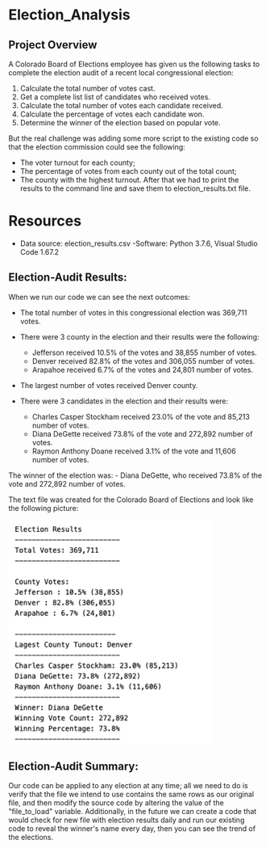 # Election_Analysis

## Project Overview
A Colorado Board of Elections employee has given us the following tasks to complete the election audit of a recent local congressional election:

1. Calculate the total number of votes cast.
2. Get a complete list list of candidates who received votes.
3. Calculate the total number of votes each candidate received.
4. Calculate the percentage of votes each candidate won.
5. Determine the winner of the election based on popular vote.

But the real challenge was adding some more script to the existing code so that the election commission could see the following:
- The voter turnout for each county;
- The percentage of votes from each county out of the total count;
- The county with the highest turnout.
After that we had to print the results to the command line and save them to election_results.txt file.

# Resources
- Data source: election_results.csv
-Software: Python 3.7.6, Visual Studio Code 1.67.2

## Election-Audit Results:

When we run our code we can see the next outcomes:
- The total number of votes in this congressional election was 369,711 votes.
- There were 3 county in the election and their results were the following:
    
    - Jefferson received 10.5% of the votes and 38,855 number of votes.
    - Denver received 82.8% of the votes and 306,055 number of votes.
    - Arapahoe received 6.7% of the votes and 24,801 number of votes.
    
- The largest number of votes received Denver county.

- There were 3 candidates in the election and their results were:
    - Charles Casper Stockham received 23.0% of the vote and 85,213 number of votes.
    - Diana DeGette received 73.8% of the vote and 272,892 number of votes.
    - Raymon Anthony Doane received 3.1% of the vote and 11,606 number of votes.
    
The winner of the election was:
    - Diana DeGette, who received 73.8% of the vote and 272,892 number of votes.
    
The text file was created for the Colorado Board of Elections and look like the following picture:

<img src= "analysis/election results.png" width = "400">    

## Election-Audit Summary:

Our code can be applied to any election at any time; all we need to do is verify that the file we intend to use contains the same rows as our original 
file, and then modify the source code by altering the value of the "file_to_load" variable.
Additionally, in the future we can create a code that would check for new file with election results daily and run our existing code to reveal the winner's name every day, then you can see the trend of the elections.

    
